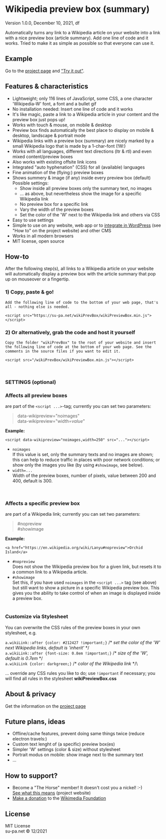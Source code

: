 # Wikipedia preview box (summary)

Version 1.0.0, December 10, 2021, df

Automatically turns any link to a Wikipedia article on your website into a link with a nice preview box (article summary). Add one line of code and it works. Tried to make it as simple as possible so that everyone can use it.

## Example
Go to the [project page](https://su-pa.net/wikiPrevBox/) and ["Try it out"](https://su-pa.net/wikiPrevBox/).

## Features & characteristics
- Lightweight; only 116 lines of JavaScript, some CSS, a one character 'Wikipedia-W' font, a font and a bullet gif
- No installation needed: Insert one line of code and it works
- It's like magic, paste a link to a Wikipedia article in your content and the preview box just pops up!
- Works with touch & mouse, on mobile & desktop
- Preview box finds automatically the best place to display on mobile & desktop, landscape & portrait mode
- Wikipedia links with a preview box (summary) are nicely marked by a small Wikipedia logo that is made by a 1-char-font (!W:)
- Works with all languages, different text directions (ltr & rtl) and even mixed content/preview boxes
- Also works with existing offsite link icons
- Integrated "auto hyphenation" (CSS) for all (available) languages
- Fine animation of the (flying:) preview boxes 
- Shows summery & image (if any) inside every preview box (default)\
Possible settings:
  - Show inside all preview boxes only the summary text, no images
  - ... as above, but nevertheless show the image for a specific Wikipedia link
  - No preview box for a specific link
  - Vary the width of the preview boxes
  - Set the color of the 'W' next to the Wikipedia link and others via CSS
- Easy to use settings
- Simple to use on any website, web app or to [integrate in WordPress](https://su-pa.net/wikiPrevBox/) (see "How to" on the project website) and other CMS
- Works in all modern browsers
- MIT license, open source

## How-to
After the following step(s), all links to a Wikipedia article on your website will automatically display a preview box with the article summary that pop up on mouseover or a fingertip.

### 1) Copy, paste & go!

``Add the following line of code to the bottom of your web page, that's all - nothing else is needed.``
```
<script src="https://su-pa.net/wikiPrevBox/wikiPreviewBox.min.js"></script>
```

### 2) Or alternatively, grab the code and host it yourself
``Copy the folder "wikiPrevBox" to the root of your website and insert the following line of code at the bottom of your web page. See the comments in the source files if you want to edit it. `` 
```
<script src="/wikiPrevBox/wikiPreviewBox.min.js"></script>
```
<br>

### **SETTINGS** (optional)
### **Affects all preview boxes** 
are part of the ```<script ...>```-tag; currently you can set two parameters:
>data-wikipreview="noimages"\
data-wikipreview="width=*value*"

**Example:**
```
<script data-wikipreview="noimages,width=250" src="..."></script>
```
- `noimages`  
If this value is set, only the summary texts and no images are shown; this can help to reduce traffic in places with poor network conditions; or show only the images you like (by using `#showimage`, see below).
- `width=...`  
 Width of the preview boxes, number of pixels, value between 200 and 400, default is 300.
 <br>
   
### **Affects a specific preview box** 
are part of a Wikipedia link; currently you can set two parameters:
>#nopreview\
#showimage

**Example:**
```
<a href="https://en.wikipedia.org/wiki/Lanyu#nopreview">Orchid Island</a>
```
- `#nopreview`  
Does not show the Wikipedia preview box for a given link, but resets it to a common link to a Wikipedia article.
- `#showimage`  
Set this, if you have used `noimages` in the `<script ...>` tag (see above) but still want to show a picture in a specific Wikipedia preview box. This gives you the ability to take control of when an image is displayed inside a preview box.
<br><br>

### **Customize via Stylesheet**
You can overwrite the CSS rules of the preview boxes in your own stylesheet, e.g.

`a.wikiLink::after {color: #212427 !important;}`		      /* *set the color of the 'W' next Wikipedia links, default is 'inherit'* \*/\
`a.wikiLink::after {font-size: 0.8em !important;}`		      /* *size of the 'W', default is 0.7em* \*/\
`a.wikiLink {color: darkgreen;}`		      /* *color of the Wikipedia link* \*/\

... override any CSS rules you like to do; use `!important` if  necessary; you will find all rules in the stylesheet **wikiPreviewBox.css**

## About & privacy
Get the information on the [project page](https://su-pa.net/wikiPrevBox/) 

## Future plans, ideas
- Offline/cache features, prevent doing same things twice (reduce electron travels:)
- Custom text lenght of (a specific) preview box(es)
- Simpler 'W' settings (color & size) without stylesheet 
- Portrait modus on mobile: show image next to the summary text
- ...

## How to support?
- Become a "The Horse" member! It doesn't cost you a nickel! :-)\
 <a href="https://su-pa.net/wikiPrevBox/?the-horse" target="_blank"  rel="noopener">See what this means</a> (project website)
- <a href="https://donate.wikimedia.org/" target="_blank"  rel="noopener">Make a donation</a> to the 
				<a href="https://en.wikipedia.org/wiki/Wikimedia_Foundation" target="_blank" rel="noopener">Wikimedia Foundation</a>

## License
MIT License\
su-pa.net &copy; 12/2021